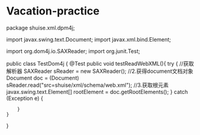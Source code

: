 # Vacation-practice
package shuise.xml.dpm4j;

import javax.swing.text.Document;
import javax.xml.bind.Element;

import org.dom4j.io.SAXReader;
import org.junit.Test;

public class TestDom4j {
	@Test
	public void testReadWebXML(){
		try {
			//获取解析器
			SAXReader sReader = new SAXReader();
			//2.获得document文档对象
			Document doc = (Document) sReader.read("src=shuise/xml/schema/web.xml");
			//3.获取根元素
			javax.swing.text.Element[] rootElement = doc.getRootElements();
		} catch (Exception e) {
			
		}
	}
}
